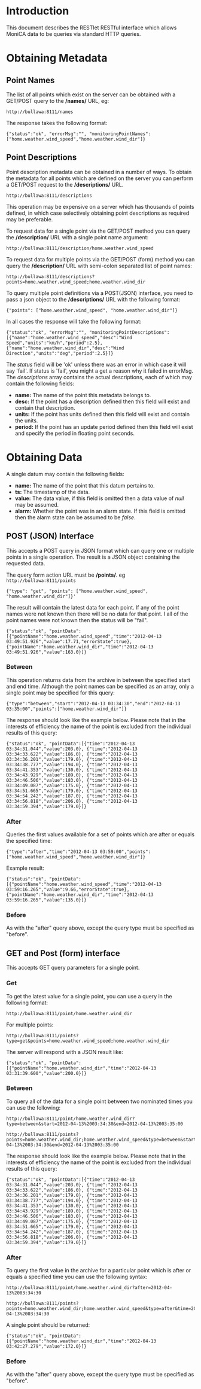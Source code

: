 # Introduction #

This document describes the RESTlet RESTful interface which allows MoniCA data to be queries via standard HTTP queries.

# Obtaining Metadata #

## Point Names ##

The list of all points which exist on the server can be obtained with a GET/POST query to the **/names/** URL, eg:

```
http://bullawa:8111/names
```

The response takes the following format:

```
{"status":"ok", "errorMsg":"", "monitoringPointNames":["home.weather.wind_speed","home.weather.wind_dir"]}
```

## Point Descriptions ##

Point description metadata can be obtained in a number of ways. To obtain the metadata for all points which are defined on the server you can perform a GET/POST request to the **/descriptions/** URL.

```
http://bullawa:8111/descriptions
```

This operation may be expensive on a server which has thousands of points defined, in which case selectively obtaining point descriptions as required may be preferable.

To request data for a single point via the GET/POST method you can query the **/description/** URL with a single point name argument:

```
http://bullawa:8111/description/home.weather.wind_speed
```

To request data for multiple points via the GET/POST (form) method you can query the **/description/** URL with semi-colon separated list of point names:
```
http://bullawa:8111/descriptions?points=home.weather.wind_speed;home.weather.wind_dir
```

To query multiple point definitions via a POST(JSON) interface, you need to pass a json object to the **/descriptions/** URL with the following format:

```
{"points": ["home.weather.wind_speed", "home.weather.wind_dir"]}
```

In all cases the response will take the following format:

```
{"status":"ok", "errorMsg":"", "monitoringPointDescriptions": [{"name":"home.weather.wind_speed","desc":"Wind Speed","units":"km/h","period":2.5},{"name":"home.weather.wind_dir","desc":"Wind Direction","units":"deg","period":2.5}]}
```

The _status_ field will be 'ok' unless there was an error in which case it will say 'fail'. If status is 'fail', you might a get a reason why it failed in errorMsg. The _descriptions_ array contains the actual descriptions, each of which may contain the following fields:

  * **name:** The name of the point this metadata belongs to.
  * **desc:** If the point has a description defined then this field will exist and contain that description.
  * **units:** If the point has units defined then this field will exist and contain the units.
  * **period:** If the point has an update period defined then this field will exist and specify the period in floating point seconds.

# Obtaining Data #

A single datum may contain the following fields:
  * **name:** The name of the point that this datum pertains to.
  * **ts:** The timestamp of the data.
  * **value:** The data value, if this field is omitted then a data value of _null_ may be assumed.
  * **alarm:** Whether the point was in an alarm state. If this field is omitted then the alarm state can be assumed to be _false_.

## POST (JSON) Interface ##

This accepts a POST query in JSON format which can query one or multiple points in a single operation. The result is a JSON object containing the requested data.

The query form action URL must be **/points/**. eg `http://bullawa:8111/points`

```
{"type": "get", "points": ["home.weather.wind_speed", "home.weather.wind_dir"]}'
```


The result will contain the latest data for each point. If any of the point names were not known then there will be no data for that point. I all of the point names were not known then the status will be "fail".
```
{"status":"ok", "pointData":[{"pointName":"home.weather.wind_speed","time":"2012-04-13 03:49:51.926","value":17.71,"errorState":true}, {"pointName":"home.weather.wind_dir","time":"2012-04-13 03:49:51.926","value":163.0}]}
```

### Between ###

This operation returns data from the archive in between the specified start and end time. Although the point names can be specified as an array, only a single point may be specified for this query:

```
{"type":"between","start":"2012-04-13 03:34:30","end":"2012-04-13 03:35:00","points":["home.weather.wind_dir"]}
```

The response should look like the example below. Please note that in the interests of efficiency the name of the point is excluded from the individual results of this query:
```
{"status":"ok", "pointData":[{"time":"2012-04-13 03:34:31.044","value":203.0}, {"time":"2012-04-13 03:34:33.622","value":186.0}, {"time":"2012-04-13 03:34:36.201","value":179.0}, {"time":"2012-04-13 03:34:38.777","value":194.0}, {"time":"2012-04-13 03:34:41.353","value":130.0}, {"time":"2012-04-13 03:34:43.929","value":189.0}, {"time":"2012-04-13 03:34:46.506","value":183.0}, {"time":"2012-04-13 03:34:49.087","value":175.0}, {"time":"2012-04-13 03:34:51.665","value":179.0}, {"time":"2012-04-13 03:34:54.242","value":187.0}, {"time":"2012-04-13 03:34:56.818","value":206.0}, {"time":"2012-04-13 03:34:59.394","value":179.0}]}
```

### After ###

Queries the first values available for a set of points which are after or equals the specified time:

```
{"type":"after","time":"2012-04-13 03:59:00","points":["home.weather.wind_speed","home.weather.wind_dir"]}
```

Example result:
```
{"status":"ok", "pointData":[{"pointName":"home.weather.wind_speed","time":"2012-04-13 03:59:16.265","value":9.66,"errorState":true}, {"pointName":"home.weather.wind_dir","time":"2012-04-13 03:59:16.265","value":135.0}]}
```

### Before ###

As with the "after" query above, except the query type must be specified as "before".

## GET and Post (form) interface ##

This accepts GET query parameters for a single point.

### Get ###

To get the latest value for a single point, you can use a query in the following format:

```
http://bullawa:8111/point/home.weather.wind_dir
```

For multiple points:
```
http://bullawa:8111/points?type=get&points=home.weather.wind_speed;home.weather.wind_dir
```

The server will respond with a JSON result like:
```
{"status":"ok", "pointData":[{"pointName":"home.weather.wind_dir","time":"2012-04-13 03:31:39.600","value":200.0}]}
```



### Between ###

To query all of the data for a single point between two nominated times you can use the following:

```
http://bullawa:8111/point/home.weather.wind_dir?type=between&start=2012-04-13%2003:34:30&end=2012-04-13%2003:35:00
```

```
http://bullawa:8111/points?points=home.weather.wind_dir;home.weather.wind_speed&type=between&start=2012-04-13%2003:34:30&end=2012-04-13%2003:35:00
```

The response should look like the example below. Please note that in the interests of efficiency the name of the point is excluded from the individual results of this query:
```
{"status":"ok", "pointData":[{"time":"2012-04-13 03:34:31.044","value":203.0}, {"time":"2012-04-13 03:34:33.622","value":186.0}, {"time":"2012-04-13 03:34:36.201","value":179.0}, {"time":"2012-04-13 03:34:38.777","value":194.0}, {"time":"2012-04-13 03:34:41.353","value":130.0}, {"time":"2012-04-13 03:34:43.929","value":189.0}, {"time":"2012-04-13 03:34:46.506","value":183.0}, {"time":"2012-04-13 03:34:49.087","value":175.0}, {"time":"2012-04-13 03:34:51.665","value":179.0}, {"time":"2012-04-13 03:34:54.242","value":187.0}, {"time":"2012-04-13 03:34:56.818","value":206.0}, {"time":"2012-04-13 03:34:59.394","value":179.0}]}
```

### After ###

To query the first value in the archive for a particular point which is after or equals a specified time you can use the following syntax:

```
http://bullawa:8111/point/home.weather.wind_dir?after=2012-04-13%2003:34:30
```

```
http://bullawa:8111/points?points=home.weather.wind_dir;home.weather.wind_speed&type=after&time=2012-04-13%2003:34:30
```

A single point should be returned:
```
{"status":"ok", "pointData":[{"pointName":"home.weather.wind_dir","time":"2012-04-13 03:42:27.279","value":172.0}]}
```

### Before ###

As with the "after" query above, except the query type must be specified as "before".